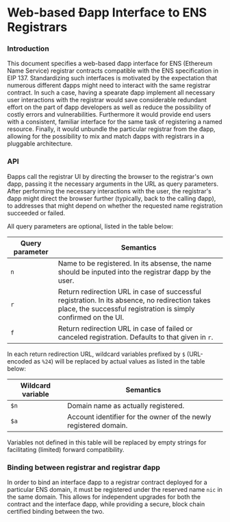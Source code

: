 # Web-based Đapp Interface to ENS Registrars

### Introduction

This document specifies a web-based đapp interface for ENS (Ethereum 
Name Service) registrar contracts compatible with the ENS specification in 
EIP 137. Standardizing such interfaces is motivated by the expectation that 
numerous different đapps might need to interact with the same registrar 
contract. In such a case, having a spearate đapp implement all necessary 
user interactions with the registrar would save considerable redundant 
effort on the part of đapp developers as well as reduce the possibility of 
costly errors and vulnerabilities. Furthermore it would provide end users 
with a consistent, familiar interface for the same task of registering a 
named resource. Finally, it would unbundle the particular registrar from the 
đapp, allowing for the possibility to mix and match đapps with registrars in
a pluggable architecture.

### API

Đapps call the registrar UI by directing the browser to the registrar's 
own đapp, passing it the necessary arguments in the URL as query 
parameters. After performing the necessary interactions with the user, the
registrar's đapp might direct the browser further (typically, back to the
calling đapp), to addresses that might depend on whether the requested
name registration succeeded or failed.

All query parameters are optional, listed in the table below:

| Query parameter | Semantics |
| --------------- | --------- |
| `n` | Name to be registered. In its absense, the name should be inputed into the registrar đapp by the user. |
| `r` | Return redirection URL in case of successful registration. In its absence, no redirection takes place, the successful registration is simply confirmed on the UI. |
| `f` | Return redirection URL in case of failed or canceled registration. Defaults to that given in `r`. |

In each return redirection URL, wildcard variables prefixed by `$` 
(URL-encoded as `%24`) will be replaced by actual values as listed in the 
table below:

| Wildcard variable | Semantics |
| ----------------- | --------- |
| `$n` | Domain name as actually registered. |
| `$a` | Account identifier for the owner of the newly registered domain. |

Variables not defined in this table will be replaced by empty strings for 
facilitating (limited) forward compatibility.

### Binding between registrar and registrar đapp

In order to bind an interface đapp to a registrar contract 
deployed for a particular ENS domain, it must be registered under the reserved
name `nic` in the same domain. This allows for independent
upgrades for both the contract and the interface đapp, while providing a
secure, block chain certified binding between the two.

